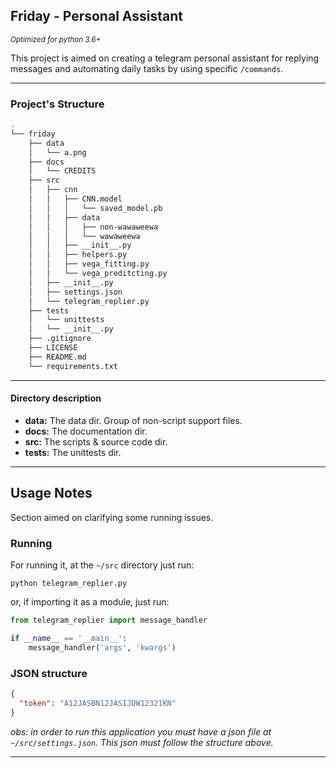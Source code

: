 ## Friday - Personal Assistant

<small>_Optimized for python 3.6+_</small>

This project is aimed on creating a telegram personal assistant for replying
 messages and automating daily tasks by using specific ```/commands```.

------------------------------

### Project's Structure

```bash
.
└── friday
    ├── data
    │   └── a.png
    ├── docs
    │   └── CREDITS
    ├── src
    │   ├── cnn
    │   │   ├── CNN.model
    │   │   │   └── saved_model.pb
    │   │   ├── data
    │   │   │   ├── non-wawaweewa
    │   │   │   └── wawaweewa
    │   │   ├── __init__.py
    │   │   ├── helpers.py
    │   │   ├── vega_fitting.py
    │   │   └── vega_preditcting.py
    │   ├── __init__.py
    │   ├── settings.json
    │   └── telegram_replier.py
    ├── tests
    │   └── unittests
    │   └── __init__.py
    ├── .gitignore
    ├── LICENSE
    ├── README.md
    └── requirements.txt
```
----------------

#### Directory description

- __data:__ The data dir. Group of non-script support files.
- __docs:__ The documentation dir.
- __src:__ The scripts & source code dir.
- __tests:__ The unittests dir.

----------------

## Usage Notes

Section aimed on clarifying some running issues.

### Running

For running it, at the `~/src` directory just run:

```shell script
python telegram_replier.py
``` 

or, if importing it as a module, just run:
````python
from telegram_replier import message_handler

if __name__ == '__main__':
    message_handler('args', 'kwargs')
````

### JSON structure

````json
{
  "token": "A12JASBN12JASIJDW12321KN"
}
````

_obs: in order to run this application you must have a json file at 
`~/src/settings.json`. This json must follow the structure above._

---------------
